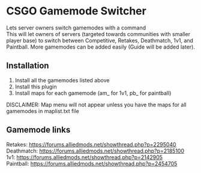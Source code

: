 # CSGO Gamemode Switcher
Lets server owners switch gamemodes with a command  
This will let owners of servers (targeted towards communities with smaller player base) to switch between Competitive, Retakes, Deathmatch, 1v1, and Paintball. More gamemodes can be added easily (Guide will be added later).  
## Installation  
1. Install all the gamemodes listed above
2. Install this plugin
3. Install maps for each gamemode (am_ for 1v1, pb_ for paintball)
  
DISCLAIMER: Map menu will not appear unless you have the maps for all gamemodes in maplist.txt file
## Gamemode links  
Retakes: https://forums.alliedmods.net/showthread.php?p=2295040  
Deathmatch: https://forums.alliedmods.net/showthread.php?p=2185100  
1v1: https://forums.alliedmods.net/showthread.php?p=2142905  
Paintball: https://forums.alliedmods.net/showthread.php?p=2454705  

